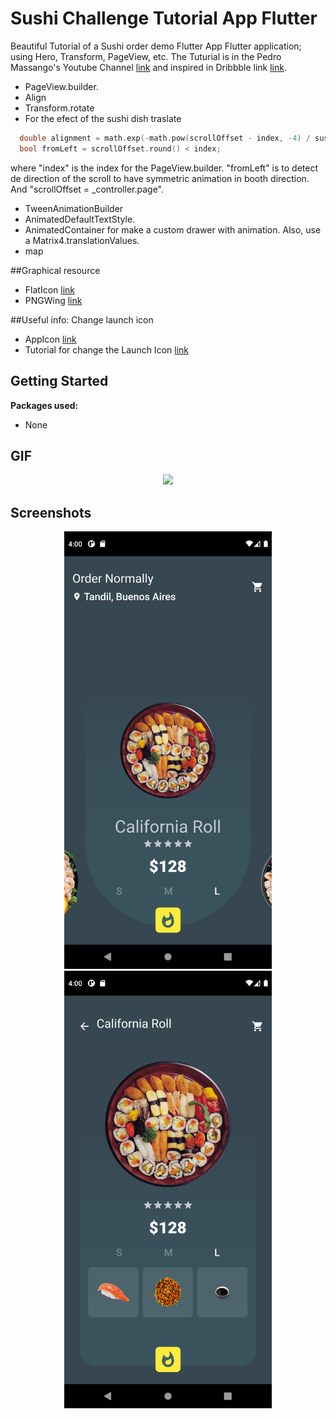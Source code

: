 # Sushi Challenge Tutorial App Flutter 

Beautiful Tutorial of a Sushi order demo Flutter App Flutter application; using Hero, Transform, PageView, etc. 
The Tuturial is in the Pedro Massango's Youtube Channel [link](https://www.youtube.com/watch?v=jCYXs5nn3_k) and inspired in Dribbble link [link](https://dribbble.com/shots/15304774--Sushi-order-system).
- PageView.builder.
- Align
- Transform.rotate
- For the efect of the sushi dish traslate
```C
  double alignment = math.exp(-math.pow(scrollOffset - index, -4) / sushiList.length);
  bool fromLeft = scrollOffset.round() < index;
```
where "index" is the index for the PageView.builder. "fromLeft" is to detect de direction of the scroll to have symmetric animation in booth direction.
And "scrollOffset = _controller.page".
- TweenAnimationBuilder
- AnimatedDefaultTextStyle.
- AnimatedContainer for make a custom drawer with animation. Also, use a Matrix4.translationValues.
- map

##Graphical resource
- FlatIcon [link](www.flaticon.com/)
- PNGWing [link](https://www.pngwing.com/)

##Useful info: Change launch icon
- AppIcon [link](https://appicon.co/)
- Tutorial for change the Launch Icon [link](https://www.geeksforgeeks.org/flutter-changing-app-icon/)

## Getting Started

**Packages used:**
- None

## GIF
<p align="center">
<img src="screenshots/untitled.gif" height="700">
</p>

## Screenshots
<p align="center">
<img src="screenshots\Screenshot_1652889631.png" height="700">
<img src="screenshots\Screenshot_1652889637.png" height="700">
</p>

